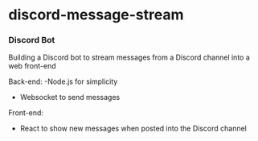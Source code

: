 # discord-message-stream

### Discord Bot

Building a Discord bot to stream messages from a Discord channel into a web front-end

Back-end:
-Node.js for simplicity
- Websocket to send messages

Front-end:
- React to show new messages when posted into the Discord channel
